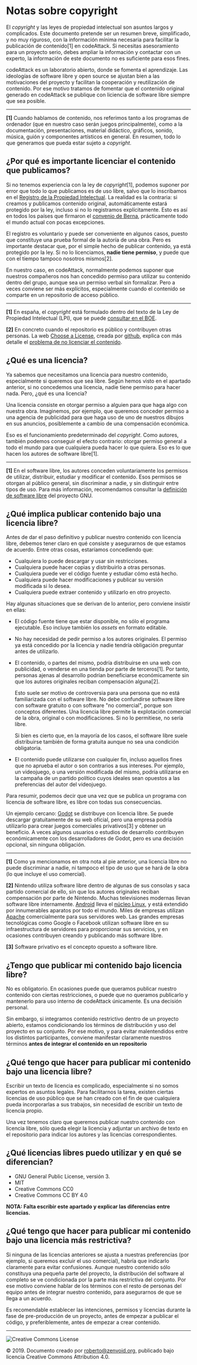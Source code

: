 # Notas sobre copyright

El _copyright_ y las leyes de propiedad intelectual son asuntos largos y complicados. Este documento pretende ser un resumen breve, simplificado, y no muy riguroso, con la información mínima necesaria para facilitar la publicación de contenido[1] en codeAttack. Si necesitas asesoramiento para un proyecto serio, debes ampliar la información y contactar con un experto, la información de este documento no es suficiente para esos fines.

codeAttack es un laboratorio abierto, donde se fomenta el aprendizaje. Las ideologías de software libre y open source se ajustan bien a las motivaciones del proyecto y facilitan la cooperación y reutilización de contenido. Por ese motivo tratamos de fomentar que el contenido original generado en codeAttack se publique con liciencia de software libre siempre que sea posible.

----

**[1]** Cuando hablamos de contenido, nos referimos tanto a los programas de ordenador (que en nuestro caso serán juegos principalmente), como a la documentación, presentaciones, material didáctico, gráficos, sonido, música, guión y componentes artísticos en general. En resumen, todo lo que generamos que pueda estar sujeto a _copyright_.


## ¿Por qué es importante licenciar el contenido que publicamos?

Si no tenemos experiencia con la ley de _copyright_[1], podemos suponer por error que todo lo que publicamos es de uso libre, salvo que lo inscribamos en el [Registro de la Propiedad Intelectual](http://www.culturaydeporte.gob.es/cultura-mecd/areas-cultura/propiedadintelectual/registro-de-la-propiedad-intelectual/objeto.html). La realidad es la contraria: si creamos y publicamos contenido original, automáticamente estará protegido por la ley, incluso si no lo registramos explícitamente. Esto es así en todos los países que firmaron el [convenio de Berna](https://es.wikipedia.org/wiki/Convenio_de_Berna_para_la_Protecci%C3%B3n_de_las_Obras_Literarias_y_Art%C3%ADsticas), prácticamente todo el mundo actual con pocas excepciones.

El registro es voluntario y puede ser conveniente en algunos casos, puesto que constituye una prueba formal de la autoría de una obra. Pero es importante destacar que, por el simple hecho de publicar contenido, ya está protegido por la ley. Si no lo licenciamos, **nadie tiene permiso**, y puede que con el tiempo tampoco nosotros mismos[2].

En nuestro caso, en codeAttack, normalmente podemos suponer que nuestros compañeros nos han concedido permiso para utilizar su contenido dentro del grupo, aunque sea un permiso verbal sin formalizar. Pero a veces conviene ser más explícitos, especialmente cuando el contenido se comparte en un repositorio de acceso público.

----

**[1]** En españa, el _copyright_ está formulado dentro del texto de la Ley de Propiedad Intelectual (LPI), que se puede [consultar en el BOE](https://www.boe.es/legislacion/codigos/codigo.php?id=087).

**[2]** En concreto cuando el repositorio es público y contribuyen otras personas. La web [Choose a License](https://choosealicense.com/), creada por [github](https://github.com/), explica con más detalle el [problema de no licenciar el contenido](https://choosealicense.com/no-permission/).


## ¿Qué es una licencia?

Ya sabemos que necesitamos una licencia para nuestro contenido, especialmente si queremos que sea libre. Según hemos visto en el apartado anterior, si no concedemos una licencia, nadie tiene permiso para hacer nada. Pero, ¿qué es una licencia?

Una licencia consiste en otorgar permiso a alguien para que haga algo con nuestra obra. Imaginemos, por ejemplo, que queremos conceder permiso a una agencia de publicidad para que haga uso de uno de nuestros dibujos en sus anuncios, posiblemente a cambio de una compensación económica.

Eso es el funcionamiento predeterminado del _copyright_. Como autores, también podemos conseguir el efecto contrario: otorgar permiso general a todo el mundo para que cualquiera pueda hacer lo que quiera. Eso es lo que hacen los autores de software libre[1].

----

**[1]** En el software libre, los autores conceden voluntariamente los permisos de utilizar, distribuir, estudiar y modificar el contenido. Esos permisos se otorgan al público general, sin discriminar a nadie, y sin distinguir entre tipos de uso. Para más información, recomendamos consultar la [definición de software libre](https://www.gnu.org/philosophy/free-sw.en.html) del proyecto GNU.


## ¿Qué implica publicar contenido bajo una licencia libre?

Antes de dar el paso definitivo y publicar nuestro contenido con licencia libre, debemos tener claro en qué consiste y asegurarnos de que estamos de acuerdo. Entre otras cosas, estaríamos concediendo que:

* Cualquiera lo puede descargar y usar sin restricciones.
* Cualquiera puede hacer copias y distribuirlo a otras personas.
* Cualquiera puede ver el código fuente y estudiar cómo está hecho.
* Cualquiera puede hacer modificaciones y publicar su versión modificada si lo desea.
* Cualquiera puede extraer contenido y utilizarlo en otro proyecto.

Hay algunas situaciones que se derivan de lo anterior, pero conviene insistir en ellas:

* El código fuente tiene que estar disponible, no sólo el programa ejecutable. Eso incluye también los _assets_ en formato editable.

* No hay necesidad de pedir permiso a los autores originales. El permiso ya está concedido por la licencia y nadie tendría obligación preguntar antes de utilizarlo.

* El contenido, o partes del mismo, podría distribuirse en una web con publicidad, o venderse en una tienda por parte de terceros[1]. Por tanto, personas ajenas al desarrollo podrían beneficiarse económicamente sin que los autores originales reciban compensación alguna[2].

  Esto suele ser motivo de controversia para una persona que no está familiarizada con el software libre. No debe confundirse software libre con software gratuito o con software "no comercial", porque son conceptos diferentes. Una licencia libre permite la explotación comercial de la obra, original o con modificaciones. Si no lo permitiese, no sería libre.

  Si bien es cierto que, en la mayoría de los casos, el software libre suele distribuirse también de forma gratuita aunque no sea una condición obligatoria.

* El contenido puede utilizarse con cualquier fin, incluso aquellos fines que no aprueba el autor o son contrarios a sus intereses. Por ejemplo, un videojuego, o una versión modificada del mismo, podría utilizarse en la campaña de un partido político cuyos ideales sean opuestos a las preferencias del autor del videojuego.

Para resumir, podemos decir que una vez que se publica un programa con licencia de software libre, es libre con todas sus consecuencias.

Un ejemplo cercano: [Godot](https://godotengine.org/) se distribuye con licencia libre. Se puede descargar gratuitamente de su web oficial, pero una empresa podría utilizarlo para crear juegos comerciales privativos[3] y obtener un beneficio. A veces algunos usuarios o estudios de desarrollo contribuyen económicamente con los desarrolladores de Godot, pero es una decisión opcional, sin ninguna obligación.

----

**[1]** Como ya mencionamos en otra nota al pie anterior, una licencia libre no puede discriminar a nadie, ni tampoco el tipo de uso que se hará de la obra (lo que incluye el uso comercial).

**[2]** Nintendo utiliza software libre dentro de algunas de sus consolas y saca partido comercial de ello, sin que los autores originales reciban compensación por parte de Nintendo. Muchas televisiones modernas llevan software libre internamente. [Android](https://source.android.com/) lleva el [núcleo Linux](https://www.kernel.org/), y está extendido por innumerables aparatos por todo el mundo. Miles de empresas utilizan [Apache](https://www.apache.org/) comercialmente para sus servidores web. Las grandes empresas tecnológicas como Google o Facebook utilizan software libre en su infraestructura de servidores para proporcionar sus servicios, y en ocasiones contribuyen creando y publicando más software libre.

**[3]** Software privativo es el concepto opuesto a software libre.


## ¿Tengo que publicar mi contenido bajo licencia libre?

No es obligatorio. En ocasiones puede que queramos publicar nuestro contenido con ciertas restricciones, o puede que no queramos publicarlo y mantenerlo para uso interno de codeAttack únicamente. Es una decisión personal.

Sin embargo, si integramos contenido restrictivo dentro de un proyecto abierto, estamos condicionando los términos de distribución y uso del proyecto en su conjunto. Por ese motivo, y para evitar malentendidos entre los distintos participantes, conviene manifestar claramente nuestros términos **antes de integrar el contenido en un repositorio**


## ¿Qué tengo que hacer para publicar mi contenido bajo una licencia libre?

Escribir un texto de licencia es complicado, especialmente si no somos expertos en asuntos legales. Para facilitarnos la tarea, existen ciertas licencias de uso público que se han creado con el fin de que cualquiera pueda incorporarlas a sus trabajos, sin necesidad de escribir un texto de licencia propio.

Una vez tenemos claro que queremos publicar nuestro contenido con licencia libre, sólo queda elegir la licencia y adjuntar un archivo de texto en el repositorio para indicar los autores y las licencias correspondientes.


## ¿Qué licencias libres puedo utilizar y en qué se diferencian?

* GNU General Public License, versión 3.
* MIT
* Creative Commons CC0
* Creative Commons CC BY 4.0

**NOTA: Falta escribir este apartado y explicar las diferencias entre licencias.**


## ¿Qué tengo que hacer para publicar mi contenido bajo una licencia más restrictiva?

Si ninguna de las licencias anteriores se ajusta a nuestras preferencias (por ejemplo, si queremos excluir el uso comercial), habría que indicarlo claramente para evitar confusiones. Aunque nuestro contenido sólo constituya una pequeña parte del proyecto, la distribución del software al completo se ve condicionada por la parte más restrictiva del conjunto. Por ese motivo conviene hablar de los términos con el resto de personas del equipo antes de integrar nuestro contenido, para asegurarnos de que se llega a un acuerdo.

Es recomendable establecer las intenciones, permisos y licencias durante la fase de pre-producción de un proyecto, antes de empezar a publicar el código, y preferiblemente, antes de empezar a crear contenido.

----

![Creative Commons License](https://i.creativecommons.org/l/by/4.0/88x31.png)

© 2019. Documento creado por roberto@zenvoid.org, publicado bajo licencia Creative Commons Attribution 4.0.
